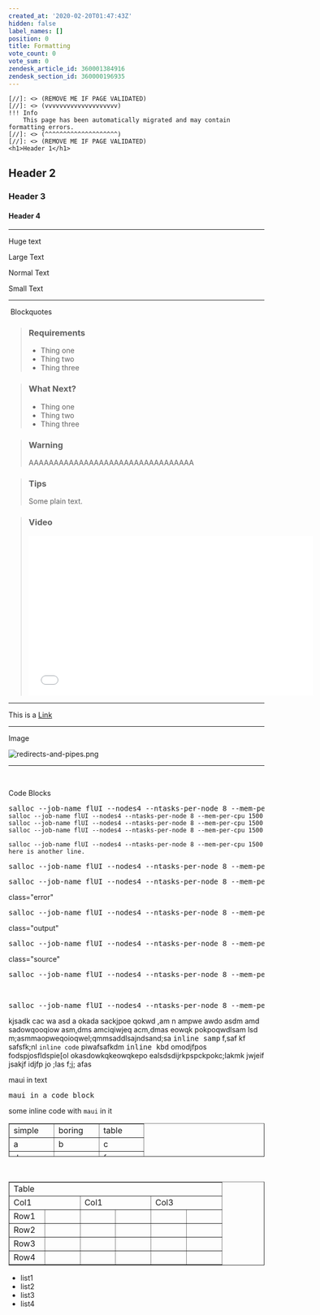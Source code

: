```yaml
---
created_at: '2020-02-20T01:47:43Z'
hidden: false
label_names: []
position: 0
title: Formatting
vote_count: 0
vote_sum: 0
zendesk_article_id: 360001384916
zendesk_section_id: 360000196935
---
```



    [//]: <> (REMOVE ME IF PAGE VALIDATED)
    [//]: <> (vvvvvvvvvvvvvvvvvvvv)
    !!! Info
        This page has been automatically migrated and may contain formatting errors.
    [//]: <> (^^^^^^^^^^^^^^^^^^^^)
    [//]: <> (REMOVE ME IF PAGE VALIDATED)
    <h1>Header 1</h1>
<h2>Header 2</h2>
<h3>Header 3</h3>
<h4>Header 4</h4>
<hr>
<p><span class="wysiwyg-font-size-x-large">Huge text</span></p>
<p><span class="wysiwyg-font-size-large">Large Text</span></p>
<p><span class="wysiwyg-font-size-medium">Normal Text</span></p>
<p><span class="wysiwyg-font-size-small">Small Text</span></p>
<hr>
<p> Blockquotes</p>
<blockquote class="blockquote-prereq">
<h3 id="prerequisites">Requirements</h3>
<ul>
<li>Thing one</li>
<li>Thing two</li>
<li>Thing three</li>
</ul>
</blockquote>
<blockquote class="blockquote-postreq">
<h3 id="prerequisites">What Next?</h3>
<ul>
<li>Thing one</li>
<li>Thing two</li>
<li>Thing three</li>
</ul>
</blockquote>
<blockquote class="blockquote-warning">
<h3 id="prerequisites">Warning</h3>
<p>AAAAAAAAAAAAAAAAAAAAAAAAAAAAAAAAA</p>
</blockquote>
<blockquote class="blockquote-tip">
<h3 id="prerequisites">Tips</h3>
<p>Some plain text.</p>
</blockquote>
<blockquote class="blockquote-video">
<h3 id="Video">Video</h3>
<iframe src="//www.youtube-nocookie.com/embed/yDYXOntAlIk" width="560" height="315" frameborder="0" allowfullscreen=""></iframe>
</blockquote>
<hr>
<p>This is a <a href="https://www.w3schools.com/html/html_links.asp" target="_self">Link</a> </p>
<hr>
<p>Image</p>
<p><img src="https://support.nesi.org.nz/hc/article_attachments/6014468037775" alt="redirects-and-pipes.png"></p>
<hr>
<p> </p>
<p>Code Blocks</p>
<pre>salloc --job-name flUI --nodes4 --ntasks-per-node 8 --mem-per-cpu 1500<br><code>salloc --job-name flUI --nodes4 --ntasks-per-node 8 --mem-per-cpu 1500<br></code><code>salloc --job-name flUI --nodes4 --ntasks-per-node 8 --mem-per-cpu 1500<br></code><code>salloc --job-name flUI --nodes4 --ntasks-per-node 8 --mem-per-cpu 1500</code></pre>
<pre><code>salloc --job-name flUI --nodes4 --ntasks-per-node 8 --mem-per-cpu 1500<br>here is another line.</code></pre>
<pre><kbd>salloc --job-name flUI --nodes4 --ntasks-per-node 8 --mem-per-cpu 1500</kbd></pre>
<pre><samp>salloc --job-name flUI --nodes4 --ntasks-per-node 8 --mem-per-cpu 1500</samp></pre>
<p>class="error"</p>
<pre class="error"><samp>salloc --job-name flUI --nodes4 --ntasks-per-node 8 --mem-per-cpu 1500</samp></pre>
<p>class="output"</p>
<pre class="output"><samp>salloc --job-name flUI --nodes4 --ntasks-per-node 8 --mem-per-cpu 1500</samp></pre>
<p>class="source"</p>
<pre class="source"><samp>salloc --job-name flUI --nodes4 --ntasks-per-node 8 --mem-per-cpu 1500</samp></pre>
<p> </p>
<pre>salloc --job-name flUI --nodes4 --ntasks-per-node 8 --mem-per-cpu 1500</pre>
<p>kjsadk cac wa asd a okada sackjpoe qokwd ,am n ampwe awdo asdm amd sadowqooqiow asm,dms amciqiwjeq acm,dmas eowqk pokpoqwdlsam lsd m;asmmaopweqoioqwel;qmmsaddlsajndsand;sa <samp>inline samp</samp> f,saf kf safsfk;nl <code>inline code</code> piwafsafkdm <kbd>inline kbd</kbd> omodjfpos fodspjosfldspie[ol okasdowkqkeowqkepo ealsdsdijrkpspckpokc;lakmk jwjeif jsakjf idjfp jo ;las f;j; afas</p>
<p>maui in text</p>
<pre>maui in a code block</pre>
<p>some inline code with <code>maui</code> in it</p>
<table style="border-collapse: collapse; width: 100%; height: 66px;" border="1">
<tbody>
<tr style="height: 22px;">
<td style="width: 25%; height: 22px;">simple</td>
<td style="width: 25%; height: 22px;">boring</td>
<td style="width: 25%; height: 22px;">table</td>
</tr>
<tr style="height: 22px;">
<td style="width: 25%; height: 22px;">a</td>
<td style="width: 25%; height: 22px;">b</td>
<td style="width: 25%; height: 22px;">c</td>
</tr>
<tr style="height: 22px;">
<td style="width: 25%; height: 22px;">d</td>
<td style="width: 25%; height: 22px;">e</td>
<td style="width: 25%; height: 22px;">f</td>
</tr>
</tbody>
</table>
<p> </p>
<table style="border-collapse: collapse; width: 100%;" border="1">
<tbody>
<tr>
<td style="width: 85.7142%;" colspan="6">Table</td>
</tr>
<tr>
<td style="width: 28.5714%;" colspan="2">Col1 </td>
<td style="width: 28.5714%;" colspan="2">Col1 </td>
<td style="width: 14.2857%;" colspan="2">Col3</td>
</tr>
<tr>
<td style="width: 14.2857%;">Row1</td>
<td style="width: 14.2857%;"> </td>
<td style="width: 14.2857%;"> </td>
<td style="width: 14.2857%;"> </td>
<td style="width: 14.2857%;"> </td>
<td style="width: 14.2857%;"> </td>
</tr>
<tr>
<td style="width: 14.2857%;">Row2</td>
<td style="width: 14.2857%;"> </td>
<td style="width: 14.2857%;"> </td>
<td style="width: 14.2857%;"> </td>
<td style="width: 14.2857%;"> </td>
<td style="width: 14.2857%;"> </td>
</tr>
<tr>
<td style="width: 14.2857%;">Row3</td>
<td style="width: 14.2857%;"> </td>
<td style="width: 14.2857%;"> </td>
<td style="width: 14.2857%;"> </td>
<td style="width: 14.2857%;"> </td>
<td style="width: 14.2857%;"> </td>
</tr>
<tr>
<td style="width: 14.2857%;">Row4</td>
<td style="width: 14.2857%;"> </td>
<td style="width: 14.2857%;"> </td>
<td style="width: 14.2857%;"> </td>
<td style="width: 14.2857%;"> </td>
<td style="width: 14.2857%;"> </td>
</tr>
</tbody>
</table>
<ul>
<li>list1</li>
<li>list2</li>
<li>list3</li>
<li>list4</li>
</ul>